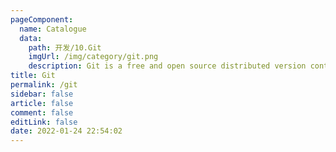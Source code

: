 ```yaml
---
pageComponent: 
  name: Catalogue
  data: 
    path: 开发/10.Git
    imgUrl: /img/category/git.png
    description: Git is a free and open source distributed version control system designed to handle everything from small to very large projects with speed and efficiency.
title: Git
permalink: /git
sidebar: false
article: false
comment: false
editLink: false
date: 2022-01-24 22:54:02
---
```


